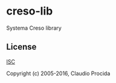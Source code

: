 # creso-lib

Systema Creso library

## License

[ISC](https://opensource.org/licenses/ISC)

Copyright (c) 2005-2016, Claudio Procida

